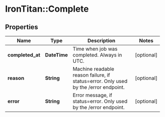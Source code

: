 # IronTitan::Complete

## Properties
Name | Type | Description | Notes
------------ | ------------- | ------------- | -------------
**completed_at** | **DateTime** | Time when job was completed. Always in UTC. | [optional] 
**reason** | **String** | Machine readable reason failure, if status&#x3D;error. Only used by the /error endpoint. | [optional] 
**error** | **String** | Error message, if status&#x3D;error. Only used by the /error endpoint. | [optional] 


